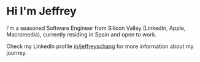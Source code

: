 # Hi I'm Jeffrey

I'm a seasoned Software Engineer from Silicon Valley (LinkedIn, Apple, Macromedia), currently residing in Spain and open to work.

Check my LinkedIn profile [in/jeffreyschang](https://www.linkedin.com/in/jeffreyschang/) for more information about my journey.

